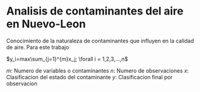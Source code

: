 # Analisis de contaminantes del aire en Nuevo-Leon

Conocimiento de la naturaleza de contaminantes que influyen en la calidad de aire. Para este trabajo


$y_i=max\sum_{j=1}^{m}x_j; \forall i = 1,2,3,...,n$

$m:$ Numero de variables o contaminantes
$n:$ Numero de observaciones
$x$: Clasificacion del estado del contaminante
$y$: Clasificacion final por observacion
